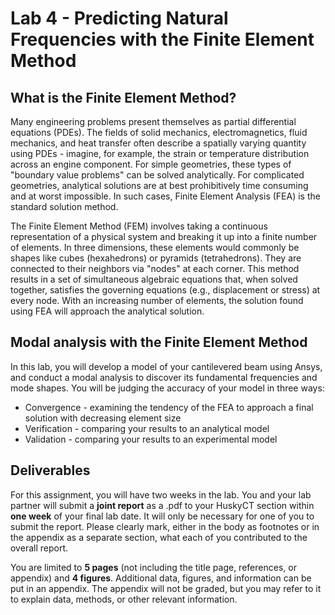 # Lab 4 - Predicting Natural Frequencies with the Finite Element Method


## What is the Finite Element Method?

Many engineering problems present themselves as partial differential equations (PDEs). The fields of solid mechanics, electromagnetics,
fluid mechanics, and heat transfer often describe a spatially varying quantity using PDEs - imagine, for example, the strain or 
temperature distribution across an engine component. For simple geometries, these types of "boundary value problems" can be solved 
analytically. For complicated geometries, analytical solutions are at best prohibitively time consuming and at worst impossible. 
In such cases, Finite Element Analysis (FEA) is the standard solution method.

The Finite Element Method (FEM) involves taking a continuous representation of a physical system and breaking it up into a finite number 
of elements. In three dimensions, these elements would commonly be shapes like cubes (hexahedrons) or pyramids (tetrahedrons). They are 
connected to their neighbors via "nodes" at each corner. This method results in a set of simultaneous algebraic equations that, when 
solved together, satisfies the governing equations (e.g., displacement or stress) at every node. With an increasing number of elements, 
the solution found using FEA will approach the analytical solution.

## Modal analysis with the Finite Element Method

In this lab, you will develop a model of your cantilevered beam using Ansys, and conduct a modal analysis to discover its fundamental 
frequencies and mode shapes. You will be judging the accuracy of your model in three ways:

- Convergence - examining the tendency of the FEA to approach a final solution with decreasing element size
- Verification - comparing your results to an analytical model
- Validation - comparing your results to an experimental model

## Deliverables

For this assignment, you will have two weeks in the lab. You and your lab partner will submit a __joint report__ as a .pdf to your
HuskyCT section within __one week__ of your final lab date. It will only be necessary for one of you to submit the report. Please clearly 
mark, either in the body as footnotes or in the appendix as a separate section, what each of you contributed to the overall report.

You are limited to __5 pages__ (not including the title page, references, or appendix) and __4 figures__. Additional data, figures, and 
information can be put in an appendix. The appendix will not be graded, but you may refer to it to explain data, methods, or other 
relevant information.